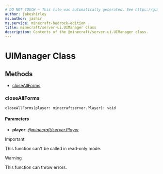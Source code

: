 ```yaml
---
# DO NOT TOUCH — This file was automatically generated. See https://github.com/mojang/minecraftapidocsgenerator to modify descriptions, examples, etc.
author: jakeshirley
ms.author: jashir
ms.service: minecraft-bedrock-edition
title: minecraft/server-ui.UIManager Class
description: Contents of the @minecraft/server-ui.UIManager class.
---
```

# UIManager Class

## Methods
- [closeAllForms](#closeallforms)

### **closeAllForms**
`
closeAllForms(player: minecraftserver.Player): void
`

#### **Parameters**
- **player**: [*@minecraft/server.Player*](../../minecraft/server/Player.md)

> [!IMPORTANT]
> This function can't be called in read-only mode.

> [!WARNING]
> This function can throw errors.
